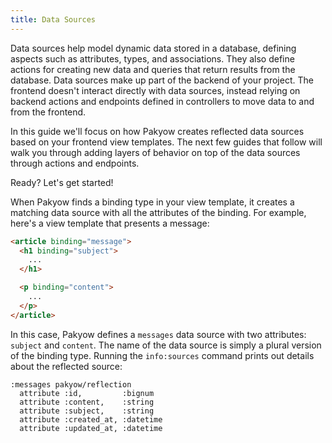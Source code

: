 ```yaml
---
title: Data Sources
---
```


Data sources help model dynamic data stored in a database, defining aspects such as attributes, types, and associations. They also define actions for creating new data and queries that return results from the database. Data sources make up part of the backend of your project. The frontend doesn't interact directly with data sources, instead relying on backend actions and endpoints defined in controllers to move data to and from the frontend.

In this guide we'll focus on how Pakyow creates reflected data sources based on your frontend view templates. The next few guides that follow will walk you through adding layers of behavior on top of the data sources through actions and endpoints.

Ready? Let's get started!

When Pakyow finds a binding type in your view template, it creates a matching data source with all the attributes of the binding. For example, here's a view template that presents a message:

```html
<article binding="message">
  <h1 binding="subject">
    ...
  </h1>

  <p binding="content">
    ...
  </p>
</article>
```

In this case, Pakyow defines a `messages` data source with two attributes: `subject` and `content`. The name of the data source is simply a plural version of the binding type. Running the `info:sources` command prints out details about the reflected source:

```
:messages pakyow/reflection
  attribute :id,         :bignum
  attribute :content,    :string
  attribute :subject,    :string
  attribute :created_at, :datetime
  attribute :updated_at, :datetime
```

